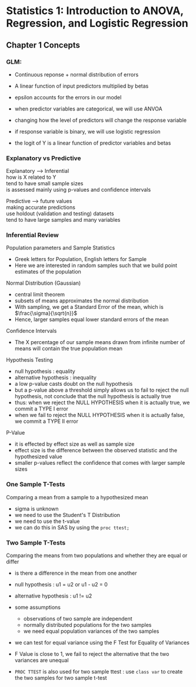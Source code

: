 # Statistics 1: Introduction to ANOVA, Regression, and Logistic Regression

## Chapter 1 Concepts

### GLM:
- Continuous reponse + normal distribution of errors
- A linear function of input predictors multiplied by betas
- epsilon accounts for the errors in our model

- when predictor variables are categorical, we will use ANVOA
- changing how the level of predictors will change the response variable


- if response variable is binary, we will use logistic regression
- the logit of Y is a linear function of predictor variables and betas


### Explanatory vs Predictive
Explanatory --> Inferential  
how is X related to Y  
tend to have small sample sizes  
is assessed mainly using p-values and confidence intervals  

  

  
Predictive --> future values  
making accurate predictions  
use holdout (validation and testing) datasets  
tend to have large samples and many variables  


### Inferential Review

Population parameters and Sample Statistics
- Greek letters for Population, English letters for Sample
- Here we are interested in random samples such that we build point estimates of the population

Normal Distribution (Gaussian)
- central limit theorem
- subsets of means approximates the normal distribution
- With sampling, we get a Standard Error of the mean, which is $\frac{\sigma}{\sqrt{n}}$
- Hence, larger samples equal lower standard errors of the mean

Confidence Intervals
- The X percentage of our sample means drawn from infinite number of means will contain the true population mean

Hypothesis Testing
- null hypothesis : equality
- alternative hypothesis : inequality
- a low p-value casts doubt on the null hypothesis
- but a p-value above a threshold simply allows us to fail to reject the null hypothesis, not conclude that the null hypothesis is actually true
- thus: when we reject the NULL HYPOTHESIS when it is actually true, we commit a TYPE I error
- when we fail to reject the NULL HYPOTHESIS when it is actually false, we commit a TYPE II error

P-Value
- it is effected by effect size as well as sample size
- effect size is the difference between the observed statistic and the hypothesized value
- smaller p-values reflect the confidence that comes with larger sample sizes


### One Sample T-Tests

Comparing a mean from a sample to a hypothesized mean
- sigma is unknown
- we need to use the Student's T Distribution
- we need to use the t-value
- we can do this in SAS by using the `proc ttest;`


### Two Sample T-Tests

Comparing the means from two populations and whether they are equal or differ
- is there a difference in the mean from one another
- null hypothesis : u1 = u2 or u1 - u2 = 0
- alternative hypothesis : u1 != u2

- some assumptions
  - observations of two sample are independent 
  - normally distributed populations for the two samples
  - we need equal population variances of the two samples
- we can test for equal variance using the F Test for Equality of Variances
- F Value is close to 1, we fail to reject the alternative that the two variances are unequal
- `PROC TTEST` is also used for two sample ttest : use `class var` to create the two samples for two sample t-test


